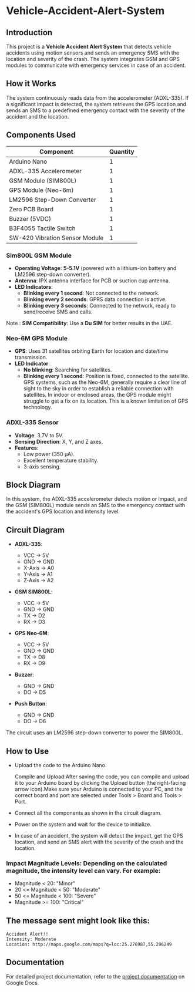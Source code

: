 # Vehicle-Accident-Alert-System

## Introduction
This project is a **Vehicle Accident Alert System** that detects vehicle accidents using motion sensors and sends an emergency SMS with the location and severity of the crash. The system integrates GSM and GPS modules to communicate with emergency services in case of an accident.

## How it Works

The system continuously reads data from the accelerometer (ADXL-335). If a significant impact is detected, the system retrieves the GPS location and sends an SMS to a predefined emergency contact with the severity of the accident and the location.

## Components Used

| Component                    | Quantity |
|-------------------------------|----------|
| Arduino Nano                  | 1        |
| ADXL-335 Accelerometer         | 1        |
| GSM Module (SIM800L)           | 1        |
| GPS Module (Neo-6m)            | 1        |
| LM2596 Step-Down Converter     | 1        |
| Zero PCB Board                 | 1        |
| Buzzer (5VDC)                  | 1        |
| B3F4055 Tactile Switch         | 1        |
| SW-420 Vibration Sensor Module | 1        |

### Sim800L GSM Module

- **Operating Voltage**: **5-5.1V** (powered with a lithium-ion battery and LM2596 step-down converter).
- **Antenna**: IPX antenna interface for PCB or suction cup antenna.
- **LED Indicators**:
  - **Blinking every 1 second**: Not connected to the network.
  - **Blinking every 2 seconds**: GPRS data connection is active.
  - **Blinking every 3 seconds**: Connected to the network, ready to send/receive SMS and calls.

Note :  **SIM Compatibility**: Use a **Du SIM** for better results in the UAE.

### Neo-6M GPS Module

- **GPS**: Uses 31 satellites orbiting Earth for location and date/time transmission.
- **LED Indicator**:
  - **No blinking**: Searching for satellites.
  - **Blinking every 1 second**: Position is fixed, connected to the satellite.
GPS systems, such as the Neo-6M, generally require a clear line of sight to the sky in order to establish a reliable connection with satellites. In indoor or enclosed areas, the GPS module might struggle to get a fix on its location. This is a known limitation of GPS technology. 

### ADXL-335 Sensor

- **Voltage**: 3.7V to 5V.
- **Sensing Direction**: X, Y, and Z axes.
- **Features**:
  - Low power (350 µA).
  - Excellent temperature stability.
  - 3-axis sensing.

## Block Diagram

In this system, the ADXL-335 accelerometer detects motion or impact, and the GSM (SIM800L) module sends an SMS to the emergency contact with the accident's GPS location and intensity level.

## Circuit Diagram

- **ADXL-335**:
  - VCC → 5V
  - GND → GND
  - X-Axis → A0
  - Y-Axis → A1
  - Z-Axis → A2

- **GSM SIM800L**:
  - VCC → 5V
  - GND → GND
  - TX → D2
  - RX → D3

- **GPS Neo-6M**:
  - VCC → 5V
  - GND → GND
  - TX → D8
  - RX → D9

- **Buzzer**:
  - GND → GND
  - DO → D5

- **Push Button**:
  - GND → GND
  - DO → D6

The circuit uses an LM2596 step-down converter to power the SIM800L.




## How to Use
- Upload the code to the Arduino Nano.

   Compile and Upload:After saving the code, you can compile and upload it to your Arduino board by clicking the Upload button (the right-facing arrow icon).Make sure your Arduino is connected to your PC, and the correct board and port are selected under Tools > Board and Tools > Port.

- Connect all the components as shown in the circuit diagram.
- Power on the system and wait for the device to initialize.
- In case of an accident, the system will detect the impact, get the GPS location, and send an SMS alert with the severity of the crash and the location.

### Impact Magnitude Levels: Depending on the calculated magnitude, the intensity level can vary. For example:

- Magnitude < 20: "Minor"
- 20 <= Magnitude < 50: "Moderate"
- 50 <= Magnitude < 100: "Severe"
- Magnitude >= 100: "Critical"

## The message sent might look like this:
```
Accident Alert!!
Intensity: Moderate
Location: http://maps.google.com/maps?q=loc:25.276987,55.296249
```


## Documentation

For detailed project documentation, refer to the [project documentation](https://docs.google.com/document/d/1sdhWlR8i6U2iJhEYEL-122-BiOUAzLDF6kubY2fwpHw/edit?tab=t.0) on Google Docs.


